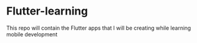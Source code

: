 # Flutter-learning
This repo will contain the Flutter apps that I will be creating while learning mobile development 
